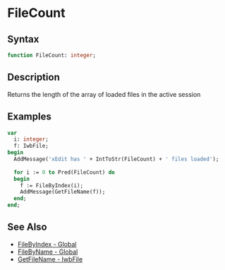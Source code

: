 # FileCount

## Syntax

```pascal
function FileCount: integer;
```

## Description

Returns the length of the array of loaded files in the active session

## Examples

```pascal
var
  i: integer;
  f: IwbFile;
begin
  AddMessage('xEdit has ' + IntToStr(FileCount) + ' files loaded');
  
  for i := 0 to Pred(FileCount) do
  begin
    f := FileByIndex(i);
    AddMessage(GetFileName(f));
  end;
end;
```

## See Also

- [FileByIndex - Global](Global_FileByIndex.md)
- [FileByName - Global](Global_FileByName.md)
- [GetFileName - IwbFile](IwbFile_GetFileName.md)

